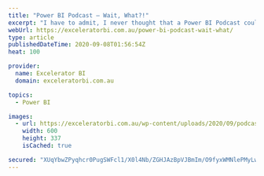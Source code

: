 ```yaml
---
title: "Power BI Podcast – Wait, What?!"
excerpt: "I have to admit, I never thought that a Power BI Podcast could be a thing, let alone a valuable thing. After all, Power BI is a very visual and interactive tool. But indeed, Power BI Podcast IS a thing invented by my friend and Microsoft MVP Lars Schreiber from [...]Read More »"
webUrl: https://exceleratorbi.com.au/power-bi-podcast-wait-what/
type: article
publishedDateTime: 2020-09-08T01:56:54Z
heat: 100

provider:
  name: Excelerator BI
  domain: exceleratorbi.com.au

topics:
  - Power BI

images:
  - url: https://exceleratorbi.com.au/wp-content/uploads/2020/09/podcast.png
    width: 600
    height: 337
    isCached: true

secured: "XUqYbwZPyqhcr0PugSWFcl1/X0l4Nb/ZGHJAzBpVJBmIm/O9fyxWMNlePMyLwMI6xgBY9n7swHj8fuWEfrfyISJeJP8/Vmrncmaexe3cEXHjxq6o8O+IRfv9cCZ4rjdXLEfRqKf/6po2HsJr4AiklVxH9jW8UlS6ZFIC05wfprPyVi7VuolIDQhsGsBGUTURoyXYZOtPWspY6sNggT1WQAPzDaCoPMCNucxUYiJe3YsAoaxhzkdPdoXtfnqXW+UfFfZjHxhoU54gBBzAXWhHeLNJvg/4VfI3Z94TJ+Fousw9nh6o4pGIPQbrvTSL28MXNao3OK73dgfRFE0DFB0FiZ2ACN+ejhxcdnHiOf/La98=;b78Ax9oi6Yikis+63PdOsg=="
---
```



